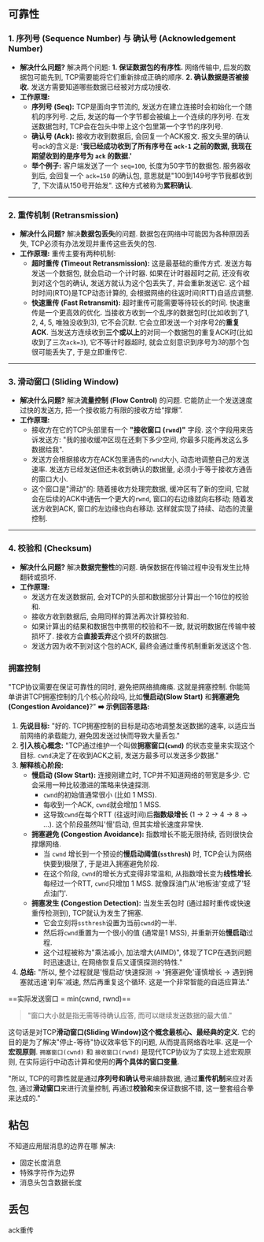 ## 可靠性
### 1. 序列号 (Sequence Number) 与 确认号 (Acknowledgement Number)
* **解决什么问题?** 解决两个问题: **1. 保证数据包的有序性.** 网络传输中, 后发的数据包可能先到, TCP需要能将它们重新排成正确的顺序. **2. 确认数据是否被接收.** 发送方需要知道哪些数据已经被对方成功接收.
* **工作原理:**
    * **序列号 (Seq):** TCP是面向字节流的, 发送方在建立连接时会初始化一个随机的序列号. 之后, 发送的每一个字节都会被编上一个连续的序列号. 在发送数据包时, TCP会在包头中带上这个包里第一个字节的序列号.
    * **确认号 (Ack):** 接收方收到数据后, 会回复一个ACK报文. 报文头里的确认号`ack`的含义是: **'我已经成功收到了所有序号在 `ack-1` 之前的数据, 我现在期望收到的是序号为 `ack` 的数据.'**
    * **举个例子:** 客户端发送了一个 `seq=100`, 长度为50字节的数据包. 服务器收到后, 会回复一个 `ack=150` 的确认包, 意思就是"100到149号字节我都收到了, 下次请从150号开始发". 这种方式被称为**累积确认**.
---
### 2. 重传机制 (Retransmission)
* **解决什么问题?** 解决**数据包丢失**的问题. 数据包在网络中可能因为各种原因丢失, TCP必须有办法发现并重传这些丢失的包.
* **工作原理:** 重传主要有两种机制:
    * **超时重传 (Timeout Retransmission):** 这是最基础的重传方式. 发送方每发送一个数据包, 就会启动一个计时器. 如果在计时器超时之前, 还没有收到对这个包的确认, 发送方就认为这个包丢失了, 并会重新发送它. 这个超时时间(RTO)是TCP动态计算的, 会根据网络的往返时间(RTT)自适应调整.
    * **快速重传 (Fast Retransmit):** 超时重传可能需要等待较长的时间. 快速重传是一个更高效的优化. 当接收方收到一个乱序的数据包时(比如收到了1, 2, 4, 5, 唯独没收到3), 它不会沉默. 它会立即发送一个对序号2的**重复ACK**. 当发送方连续收到**三个或以上**的对同一个数据包的重复ACK时(比如收到了三次`ack=3`), 它不等计时器超时, 就会立刻意识到序号为3的那个包很可能丢失了, 于是立即重传它.
---
### 3. 滑动窗口 (Sliding Window)
* **解决什么问题?** 解决**流量控制 (Flow Control)** 的问题. 它能防止一个发送速度过快的发送方, 把一个接收能力有限的接收方给“撑爆”.
* **工作原理:**
    * 接收方在它的TCP头部里有一个 **"接收窗口 (`rwnd`)"** 字段. 这个字段用来告诉发送方: "我的接收缓冲区现在还剩下多少空间, 你最多只能再发这么多数据给我".
    * 发送方会根据接收方在ACK包里通告的`rwnd`大小, 动态地调整自己的发送速率. 发送方已经发送但还未收到确认的数据量, 必须小于等于接收方通告的窗口大小.
    * 这个窗口是"滑动"的: 随着接收方处理完数据, 缓冲区有了新的空间, 它就会在后续的ACK中通告一个更大的`rwnd`, 窗口的右边缘就向右移动; 随着发送方收到ACK, 窗口的左边缘也向右移动. 这样就实现了持续、动态的流量控制.
---
### 4. 校验和 (Checksum)
* **解决什么问题?** 解决**数据完整性**的问题. 确保数据在传输过程中没有发生比特翻转或损坏.
* **工作原理:**
    * 发送方在发送数据前, 会对TCP的头部和数据部分计算出一个16位的校验和.
    * 接收方收到数据后, 会用同样的算法再次计算校验和.
    * 如果计算出的结果和数据包中携带的校验和不一致, 就说明数据在传输中被损坏了. 接收方会**直接丢弃**这个损坏的数据包.
    * 发送方因为收不到对这个包的ACK, 最终会通过重传机制重新发送这个包.
### 拥塞控制
"TCP协议需要在保证可靠性的同时, 避免把网络搞瘫痪. 这就是拥塞控制. 你能简单讲讲TCP拥塞控制的几个核心阶段吗, 比如**慢启动(Slow Start)** 和**拥塞避免(Congestion Avoidance)**?"
**➡️ 示例回答思路:**
1. **先说目标:** "好的. TCP拥塞控制的目标是动态地调整发送数据的速率, 以适应当前网络的承载能力, 避免因发送过快而导致大量丢包."
2. **引入核心概念:** "TCP通过维护一个叫做**拥塞窗口(`cwnd`)** 的状态变量来实现这个目标. `cwnd`决定了在收到ACK之前, 发送方最多可以发送多少数据."
3. **解释核心阶段:**
    - **慢启动 (Slow Start):** 连接刚建立时, TCP并不知道网络的带宽是多少. 它会采用一种比较激进的策略来快速探测.
        - `cwnd`的初始值通常很小 (比如 1 MSS).
        - 每收到一个ACK, `cwnd`就会增加 1 MSS.
        - 这导致`cwnd`在每个RTT (往返时间)后**指数级增长** (1 -> 2 -> 4 -> 8 -> ...). 这个阶段虽然叫'慢'启动, 但其实增长速度非常快.
    - **拥塞避免 (Congestion Avoidance):** 指数增长不能无限持续, 否则很快会撑爆网络.
        - 当 `cwnd` 增长到一个预设的**慢启动阈值(`ssthresh`)** 时, TCP会认为网络快要到极限了, 于是进入拥塞避免阶段.
        - 在这个阶段, `cwnd`的增长方式变得非常温和, 从指数增长变为**线性增长**. 每经过一个RTT, `cwnd`只增加 1 MSS. 就像踩油门从'地板油'变成了'轻点油门'.
    - **拥塞发生 (Congestion Detection):** 当发生丢包时 (通过超时重传或快速重传检测到), TCP就认为发生了拥塞.
        - 它会立刻将`ssthresh`设置为当前`cwnd`的一半.
        - 然后将`cwnd`重置为一个很小的值 (通常是1 MSS), 并重新开始**慢启动**过程.
        - 这个过程被称为"乘法减小, 加法增大(AIMD)", 体现了TCP在遇到问题时迅速退让, 在网络恢复后又谨慎探测的特性."
4. **总结:** "所以, 整个过程就是'慢启动'快速探测 -> '拥塞避免'谨慎增长 -> 遇到拥塞就迅速'刹车'减速, 然后再重复这个循环. 这是一个非常智能的自适应算法."

==实际发送窗口 = min(cwnd, rwnd)==
> "窗口大小就是指无需等待确认应答, 而可以继续发送数据的最大值."

这句话是对TCP**滑动窗口(Sliding Window)这个概念最核心、最经典的定义**. 它的目的是为了解决"停止-等待"协议效率低下的问题, 从而提高网络吞吐率. 这是一个**宏观原则**.
`拥塞窗口(cwnd)` 和 `接收窗口(rwnd)` 是现代TCP协议为了实现上述宏观原则, 在实际运行中动态计算和使用的**两个具体的窗口变量**.

"所以, TCP的可靠性就是通过**序列号和确认号**来编排数据, 通过**重传机制**来应对丢包, 通过**滑动窗口**来进行流量控制, 再通过**校验和**来保证数据不错, 这一整套组合拳来达成的."

## 粘包
不知道应用层消息的边界在哪
解决:
- 固定长度消息
- 特殊字符作为边界
- 消息头包含数据长度
## 丢包
ack重传